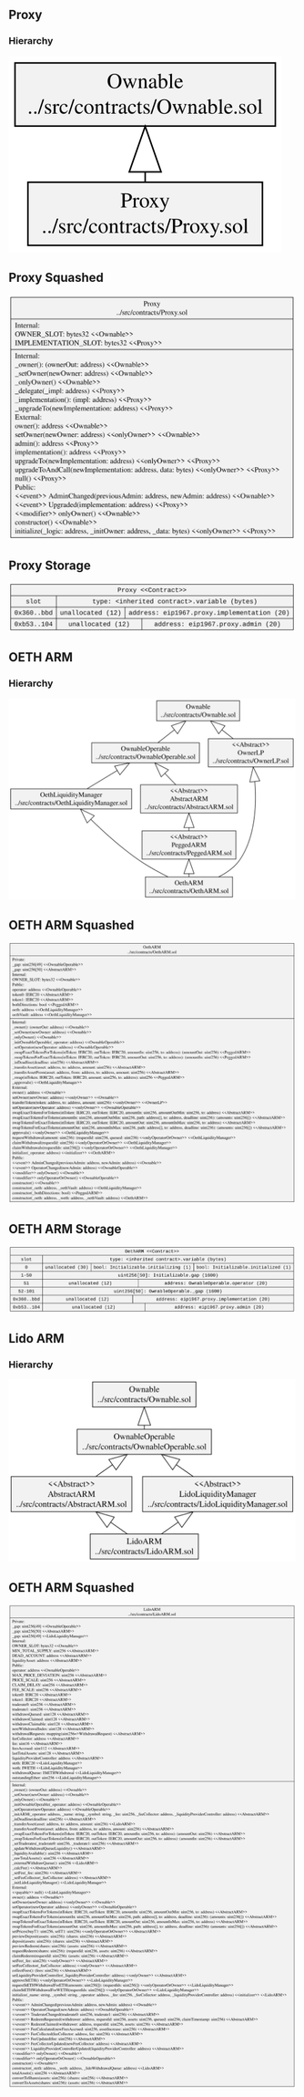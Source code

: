 ## Proxy

### Hierarchy

![Proxy Hierarchy](../../docs/ProxyHierarchy.svg)

## Proxy Squashed

![Proxy Squashed](../../docs/ProxySquashed.svg)

## Proxy Storage

![Proxy Storage](../../docs/ProxyStorage.svg)

## OETH ARM

### Hierarchy

![OETH ARM Hierarchy](../../docs/OEthARMHierarchy.svg)

## OETH ARM Squashed

![OETH ARM Squashed](../../docs/OEthARMSquashed.svg)

## OETH ARM Storage

![OETH ARM Storage](../../docs/OEthARMStorage.svg)

## Lido ARM

### Hierarchy

![Lido ARM Hierarchy](../../docs/LidoARMHierarchy.svg)

## OETH ARM Squashed

![Lido ARM Squashed](../../docs/LidoARMSquashed.svg)

<!-- ## OETH ARM Storage

![Lido ARM Storage](../../docs/LidoARMStorage.svg) -->
